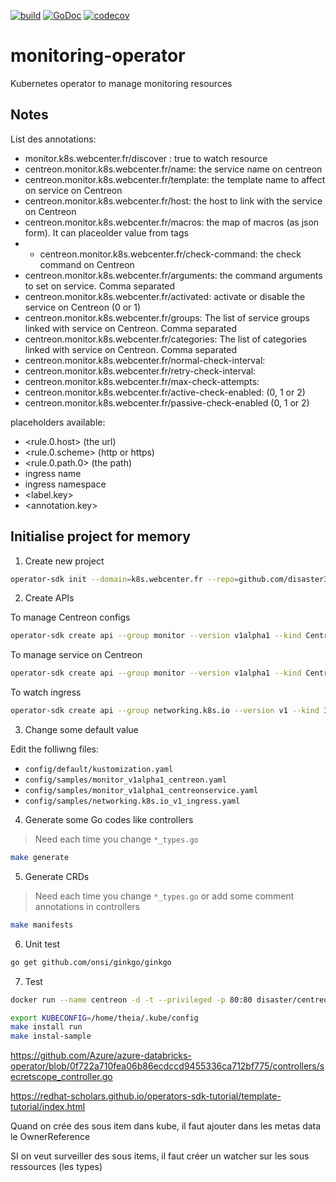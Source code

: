 [![build](https://github.com/disaster37/monitoring-operator/actions/workflows/workflow.yaml/badge.svg)](https://github.com/disaster37/monitoring-operator/actions/workflows/workflow.yaml)
[![GoDoc](https://godoc.org/github.com/disaster37/monitoring-operator?status.svg)](http://godoc.org/github.com/disaster37/monitoring-operator)
[![codecov](https://codecov.io/gh/disaster37/monitoring-operator/branch/main/graph/badge.svg)](https://codecov.io/gh/disaster37/monitoring-operator/branch/main)

# monitoring-operator
Kubernetes operator to manage monitoring resources

## Notes
List des annotations:
  - monitor.k8s.webcenter.fr/discover : true to watch resource
  - centreon.monitor.k8s.webcenter.fr/name: the service name on centreon
  - centreon.monitor.k8s.webcenter.fr/template: the template name to affect on service on Centreon
  - centreon.monitor.k8s.webcenter.fr/host: the host to link with the service on Centreon
  - centreon.monitor.k8s.webcenter.fr/macros: the map of macros (as json form). It can placeolder value from tags
  -  - centreon.monitor.k8s.webcenter.fr/check-command: the check command on Centreon
  - centreon.monitor.k8s.webcenter.fr/arguments: the command arguments to set on service. Comma separated
  - centreon.monitor.k8s.webcenter.fr/activated: activate or disable the service on Centreon (0 or 1)
  - centreon.monitor.k8s.webcenter.fr/groups: The list of service groups linked with service on Centreon. Comma separated
  - centreon.monitor.k8s.webcenter.fr/categories: The list of categories linked with service on Centreon. Comma separated
  - centreon.monitor.k8s.webcenter.fr/normal-check-interval: 
  - centreon.monitor.k8s.webcenter.fr/retry-check-interval:
  - centreon.monitor.k8s.webcenter.fr/max-check-attempts:
  - centreon.monitor.k8s.webcenter.fr/active-check-enabled: (0, 1 or 2)
  - centreon.monitor.k8s.webcenter.fr/passive-check-enabled (0, 1 or 2)
  
 placeholders available:
   - <rule.0.host> (the url)
   - <rule.0.scheme> (http or https)
   - <rule.0.path.0> (the path)
   - <name> ingress name
   - <namespace> ingress namespace
   - <label.key>
   - <annotation.key>

## Initialise project for memory

1. Create new project
```bash
operator-sdk init --domain=k8s.webcenter.fr --repo=github.com/disaster37/monitoring-operator
```

2. Create APIs

To manage Centreon configs
```bash
operator-sdk create api --group monitor --version v1alpha1 --kind Centreon --resource
```

To manage service on Centreon
```bash
operator-sdk create api --group monitor --version v1alpha1 --kind CentreonService --resource --controller
```

To watch ingress
```bash
operator-sdk create api --group networking.k8s.io --version v1 --kind Ingress --controller
```

3. Change some default value

Edit the folliwng files:
- `config/default/kustomization.yaml`
- `config/samples/monitor_v1alpha1_centreon.yaml`
- `config/samples/monitor_v1alpha1_centreonservice.yaml`
- `config/samples/networking.k8s.io_v1_ingress.yaml`

4. Generate some Go codes like controllers

> Need each time you change `*_types.go`

```bash
make generate
```

5. Generate CRDs

> Need each time you change `*_types.go` or add some comment annotations in controllers

```bash
make manifests
```
6. Unit test

```bash
go get github.com/onsi/ginkgo/ginkgo

```

7. Test

```bash
docker run --name centreon -d -t --privileged -p 80:80 disaster/centreon:21.10-installed 

export KUBECONFIG=/home/theia/.kube/config
make install run
make instal-sample
```

https://github.com/Azure/azure-databricks-operator/blob/0f722a710fea06b86ecdccd9455336ca712bf775/controllers/secretscope_controller.go

https://redhat-scholars.github.io/operators-sdk-tutorial/template-tutorial/index.html

Quand on crée des sous item dans kube, il faut ajouter dans les metas data le OwnerReference

SI on veut surveiller des sous items, il faut créer un watcher sur les sous ressources (les types)